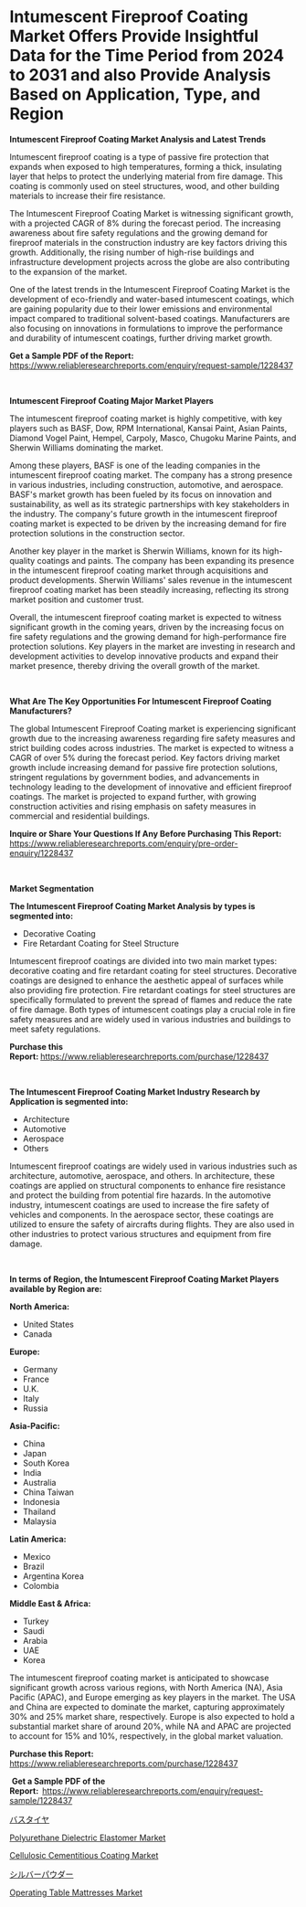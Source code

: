 <p><h1>Intumescent Fireproof Coating Market Offers Provide Insightful Data for the Time Period from 2024 to 2031 and also Provide Analysis Based on Application, Type, and Region</h1></p><p><strong>Intumescent Fireproof Coating Market Analysis and Latest Trends</strong></p>
<p><p>Intumescent fireproof coating is a type of passive fire protection that expands when exposed to high temperatures, forming a thick, insulating layer that helps to protect the underlying material from fire damage. This coating is commonly used on steel structures, wood, and other building materials to increase their fire resistance.</p><p>The Intumescent Fireproof Coating Market is witnessing significant growth, with a projected CAGR of 8% during the forecast period. The increasing awareness about fire safety regulations and the growing demand for fireproof materials in the construction industry are key factors driving this growth. Additionally, the rising number of high-rise buildings and infrastructure development projects across the globe are also contributing to the expansion of the market.</p><p>One of the latest trends in the Intumescent Fireproof Coating Market is the development of eco-friendly and water-based intumescent coatings, which are gaining popularity due to their lower emissions and environmental impact compared to traditional solvent-based coatings. Manufacturers are also focusing on innovations in formulations to improve the performance and durability of intumescent coatings, further driving market growth.</p></p>
<p><strong>Get a Sample PDF of the Report:&nbsp;</strong> <a href="https://www.reliableresearchreports.com/enquiry/request-sample/1228437">https://www.reliableresearchreports.com/enquiry/request-sample/1228437</a></p>
<p>&nbsp;</p>
<p><strong>Intumescent Fireproof Coating Major Market Players</strong></p>
<p><p>The intumescent fireproof coating market is highly competitive, with key players such as BASF, Dow, RPM International, Kansai Paint, Asian Paints, Diamond Vogel Paint, Hempel, Carpoly, Masco, Chugoku Marine Paints, and Sherwin Williams dominating the market.</p><p>Among these players, BASF is one of the leading companies in the intumescent fireproof coating market. The company has a strong presence in various industries, including construction, automotive, and aerospace. BASF's market growth has been fueled by its focus on innovation and sustainability, as well as its strategic partnerships with key stakeholders in the industry. The company's future growth in the intumescent fireproof coating market is expected to be driven by the increasing demand for fire protection solutions in the construction sector.</p><p>Another key player in the market is Sherwin Williams, known for its high-quality coatings and paints. The company has been expanding its presence in the intumescent fireproof coating market through acquisitions and product developments. Sherwin Williams' sales revenue in the intumescent fireproof coating market has been steadily increasing, reflecting its strong market position and customer trust.</p><p>Overall, the intumescent fireproof coating market is expected to witness significant growth in the coming years, driven by the increasing focus on fire safety regulations and the growing demand for high-performance fire protection solutions. Key players in the market are investing in research and development activities to develop innovative products and expand their market presence, thereby driving the overall growth of the market.</p></p>
<p>&nbsp;</p>
<p><strong>What Are The Key Opportunities For Intumescent Fireproof Coating Manufacturers?</strong></p>
<p><p>The global Intumescent Fireproof Coating market is experiencing significant growth due to the increasing awareness regarding fire safety measures and strict building codes across industries. The market is expected to witness a CAGR of over 5% during the forecast period. Key factors driving market growth include increasing demand for passive fire protection solutions, stringent regulations by government bodies, and advancements in technology leading to the development of innovative and efficient fireproof coatings. The market is projected to expand further, with growing construction activities and rising emphasis on safety measures in commercial and residential buildings.</p></p>
<p><strong>Inquire or Share Your Questions If Any Before Purchasing This Report:</strong> <a href="https://www.reliableresearchreports.com/enquiry/pre-order-enquiry/1228437">https://www.reliableresearchreports.com/enquiry/pre-order-enquiry/1228437</a></p>
<p>&nbsp;</p>
<p><strong>Market Segmentation</strong></p>
<p><strong>The Intumescent Fireproof Coating Market Analysis by types is segmented into:</strong></p>
<p><ul><li>Decorative Coating</li><li>Fire Retardant Coating for Steel Structure</li></ul></p>
<p><p>Intumescent fireproof coatings are divided into two main market types: decorative coating and fire retardant coating for steel structures. Decorative coatings are designed to enhance the aesthetic appeal of surfaces while also providing fire protection. Fire retardant coatings for steel structures are specifically formulated to prevent the spread of flames and reduce the rate of fire damage. Both types of intumescent coatings play a crucial role in fire safety measures and are widely used in various industries and buildings to meet safety regulations.</p></p>
<p><strong>Purchase this Report:&nbsp;</strong><a href="https://www.reliableresearchreports.com/purchase/1228437">https://www.reliableresearchreports.com/purchase/1228437</a></p>
<p>&nbsp;</p>
<p><strong>The Intumescent Fireproof Coating Market Industry Research by Application is segmented into:</strong></p>
<p><ul><li>Architecture</li><li>Automotive</li><li>Aerospace</li><li>Others</li></ul></p>
<p><p>Intumescent fireproof coatings are widely used in various industries such as architecture, automotive, aerospace, and others. In architecture, these coatings are applied on structural components to enhance fire resistance and protect the building from potential fire hazards. In the automotive industry, intumescent coatings are used to increase the fire safety of vehicles and components. In the aerospace sector, these coatings are utilized to ensure the safety of aircrafts during flights. They are also used in other industries to protect various structures and equipment from fire damage.</p></p>
<p>&nbsp;</p>
<p><strong>In terms of Region, the Intumescent Fireproof Coating Market Players available by Region are:</strong></p>
<p>
    <p> <strong> North America: </strong>
        <ul>
            <li>United States</li>
            <li>Canada</li>
        </ul>
        </p> 
    <p> <strong> Europe: </strong>
        <ul>
            <li>Germany</li>
            <li>France</li>
            <li>U.K.</li>
            <li>Italy</li>
            <li>Russia</li>
        </ul>
        </p> 
    <p> <strong> Asia-Pacific: </strong>
        <ul>
            <li>China</li>
            <li>Japan</li>
            <li>South Korea</li>
            <li>India</li>
            <li>Australia</li>
            <li>China Taiwan</li>
            <li>Indonesia</li>
            <li>Thailand</li>
            <li>Malaysia</li>
        </ul>
        </p> 
    <p> <strong> Latin America: </strong>
        <ul>
            <li>Mexico</li>
            <li>Brazil</li>
            <li>Argentina Korea</li>
            <li>Colombia</li>
        </ul>
        </p> 
    <p> <strong> Middle East & Africa: </strong>
        <ul>
            <li>Turkey</li>
            <li>Saudi</li>
            <li>Arabia</li>
            <li>UAE</li>
            <li>Korea</li>
        </ul>
    </p>
    </p>
<p><p>The intumescent fireproof coating market is anticipated to showcase significant growth across various regions, with North America (NA), Asia Pacific (APAC), and Europe emerging as key players in the market. The USA and China are expected to dominate the market, capturing approximately 30% and 25% market share, respectively. Europe is also expected to hold a substantial market share of around 20%, while NA and APAC are projected to account for 15% and 10%, respectively, in the global market valuation.</p></p>
<p><strong>Purchase this Report: </strong><a href="https://www.reliableresearchreports.com/purchase/1228437">https://www.reliableresearchreports.com/purchase/1228437</a></p>
<p>&nbsp;<strong>Get a Sample PDF of the Report:&nbsp;&nbsp;</strong><a href="https://www.reliableresearchreports.com/enquiry/request-sample/1228437">https://www.reliableresearchreports.com/enquiry/request-sample/1228437</a></p>
<p><strong></strong></p>
<p><p><a href="https://github.com/wkuactfdzwizk06/Market-Research-Report-List-1/blob/main/3108232972.md">バスタイヤ</a></p><p><a href="https://github.com/joannagoyvaerts/Market-Research-Report-List-1/blob/main/polyurethane-dielectric-elastomer-market.md">Polyurethane Dielectric Elastomer Market</a></p><p><a href="https://github.com/lubmix/Market-Research-Report-List-1/blob/main/cellulosic-cementitious-coating-market.md">Cellulosic Cementitious Coating Market</a></p><p><a href="https://github.com/lrlmopnhwd79300/Market-Research-Report-List-1/blob/main/4328717973.md">シルバーパウダー</a></p><p><a href="https://issuu.com/reportprime-2/docs/operating-table-mattresses-market-size-2030.pptx">Operating Table Mattresses Market</a></p></p>